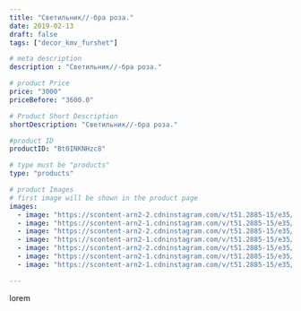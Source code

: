 ```yaml
---
title: "Светильник//-бра роза."
date: 2019-02-13
draft: false
tags: ["decor_kmv_furshet"]

# meta description
description : "Светильник//-бра роза."

# product Price
price: "3000"
priceBefore: "3600.0"

# Product Short Description
shortDescription: "Светильник//-бра роза."

#product ID
productID: "Bt0INKNHzc8"

# type must be "products"
type: "products"

# product Images
# first image will be shown in the product page
images:
  - image: "https://scontent-arn2-2.cdninstagram.com/v/t51.2885-15/e35/51079092_405343850214161_6545904893139144046_n.jpg?se=7&tp=1&_nc_ht=scontent-arn2-2.cdninstagram.com&_nc_cat=105&_nc_ohc=3TAgUfcDbsUAX-nrjH_&oh=ed1ede1d2fdbbc43dc6b17febd8ecf7c&oe=606B2D6E&ig_cache_key=MTk3ODI0MTk3ODEyODQ1Mzg3Mg%3D%3D.2"
  - image: "https://scontent-arn2-1.cdninstagram.com/v/t51.2885-15/e35/51429476_2069041529869881_3244541344590670444_n.jpg?se=7&tp=1&_nc_ht=scontent-arn2-1.cdninstagram.com&_nc_cat=109&_nc_ohc=9mFNPzVe15EAX9gJuBE&oh=03f8954de23ff82b60789dd4ad72c03b&oe=606A732B&ig_cache_key=MTk3ODI0MTk5MzUxMzExMTA5Mg%3D%3D.2"
  - image: "https://scontent-arn2-2.cdninstagram.com/v/t51.2885-15/e35/51783797_1993740510929772_2014882054164088545_n.jpg?se=7&tp=1&_nc_ht=scontent-arn2-2.cdninstagram.com&_nc_cat=100&_nc_ohc=NmW6NfHE8PYAX_E1GYT&oh=fbbb1b8458c574c00d2e57bb779ba6d6&oe=606C14C3&ig_cache_key=MTk3ODI0MjAwNTY5MzQ5MjY4MA%3D%3D.2"
  - image: "https://scontent-arn2-1.cdninstagram.com/v/t51.2885-15/e35/51094163_264555384435313_5759413982202697285_n.jpg?se=7&tp=1&_nc_ht=scontent-arn2-1.cdninstagram.com&_nc_cat=101&_nc_ohc=13_78PyD3gEAX_3keph&oh=ae5dd0aa435c0a277f7bcee114ccefd4&oe=606D1F7E&ig_cache_key=MTk3ODI0MjAyMjM2MTY5ODQ5Ng%3D%3D.2"
  - image: "https://scontent-arn2-2.cdninstagram.com/v/t51.2885-15/e35/50902230_115667699552040_6957034052432343076_n.jpg?se=7&tp=1&_nc_ht=scontent-arn2-2.cdninstagram.com&_nc_cat=100&_nc_ohc=xJcHDhItKe4AX_2S4fC&oh=e29fcbdfdee33c84bfadbc09c6af5a68&oe=606D5FF1&ig_cache_key=MTk3ODI0MjAzNjI3ODQ1NzA2MQ%3D%3D.2"
  - image: "https://scontent-arn2-1.cdninstagram.com/v/t51.2885-15/e35/51638159_345363409398274_9145052116031411332_n.jpg?se=7&tp=1&_nc_ht=scontent-arn2-1.cdninstagram.com&_nc_cat=110&_nc_ohc=9JSfWfFS0LAAX9oBByW&oh=744b81a64df53c9c44bd6cb565a6419d&oe=6069BFED&ig_cache_key=MTk3ODI0MjA0OTU4Mjc0NzYwNQ%3D%3D.2"
  - image: "https://scontent-arn2-1.cdninstagram.com/v/t51.2885-15/e35/50920493_557737431385237_3408703464592892871_n.jpg?se=7&tp=1&_nc_ht=scontent-arn2-1.cdninstagram.com&_nc_cat=101&_nc_ohc=yAV93iZpQuUAX8OMVbG&oh=cc0fefecac45c8a438377891d5e5a154&oe=6069F92D&ig_cache_key=MTk3ODI0MjA3Mzc2NzE0MDcxNQ%3D%3D.2"

---
```

lorem

